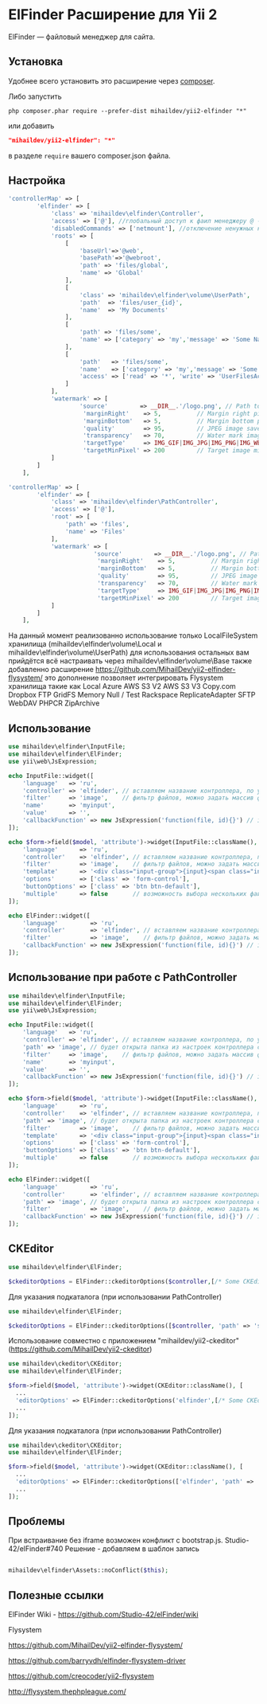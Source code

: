 ElFinder Расширение для Yii 2
===========================

ElFinder — файловый менеджер для сайта.


## Установка

Удобнее всего установить это расширение через [composer](http://getcomposer.org/download/).

Либо запустить

```
php composer.phar require --prefer-dist mihaildev/yii2-elfinder "*"
```

или добавить

```json
"mihaildev/yii2-elfinder": "*"
```

в разделе `require` вашего composer.json файла.

## Настройка

```php
'controllerMap' => [
        'elfinder' => [
            'class' => 'mihaildev\elfinder\Controller',
            'access' => ['@'], //глобальный доступ к фаил менеджеру @ - для авторизорованных , ? - для гостей , чтоб открыть всем ['@', '?']
            'disabledCommands' => ['netmount'], //отключение ненужных команд https://github.com/Studio-42/elFinder/wiki/Client-configuration-options#commands
            'roots' => [
                [
                    'baseUrl'=>'@web',
                    'basePath'=>'@webroot',
                    'path' => 'files/global',
                    'name' => 'Global'
                ],
                [
                    'class' => 'mihaildev\elfinder\volume\UserPath',
                    'path'  => 'files/user_{id}',
                    'name'  => 'My Documents'
                ],
                [
                    'path' => 'files/some',
                    'name' => ['category' => 'my','message' => 'Some Name'] //перевод Yii::t($category, $message)
                ],
                [
                    'path'   => 'files/some',
                    'name'   => ['category' => 'my','message' => 'Some Name'], // Yii::t($category, $message)
                    'access' => ['read' => '*', 'write' => 'UserFilesAccess'] // * - для всех, иначе проверка доступа в даааном примере все могут видет а редактировать могут пользователи только с правами UserFilesAccess
                ]
            ],
            'watermark' => [
            		'source'         => __DIR__.'/logo.png', // Path to Water mark image
                     'marginRight'    => 5,          // Margin right pixel
                     'marginBottom'   => 5,          // Margin bottom pixel
                     'quality'        => 95,         // JPEG image save quality
                     'transparency'   => 70,         // Water mark image transparency ( other than PNG )
                     'targetType'     => IMG_GIF|IMG_JPG|IMG_PNG|IMG_WBMP, // Target image formats ( bit-field )
                     'targetMinPixel' => 200         // Target image minimum pixel size
            ]
        ]
    ],
```

```php
'controllerMap' => [
        'elfinder' => [
			'class' => 'mihaildev\elfinder\PathController',
			'access' => ['@'],
			'root' => [
				'path' => 'files',
				'name' => 'Files'
			],
			'watermark' => [
						'source'         => __DIR__.'/logo.png', // Path to Water mark image
						 'marginRight'    => 5,          // Margin right pixel
						 'marginBottom'   => 5,          // Margin bottom pixel
						 'quality'        => 95,         // JPEG image save quality
						 'transparency'   => 70,         // Water mark image transparency ( other than PNG )
						 'targetType'     => IMG_GIF|IMG_JPG|IMG_PNG|IMG_WBMP, // Target image formats ( bit-field )
						 'targetMinPixel' => 200         // Target image minimum pixel size
			]
		]
    ],
```

На данный момент реализованно использование только LocalFileSystem хранилища (mihaildev\elfinder\volume\Local и mihaildev\elfinder\volume\UserPath)
для использования остальных вам прийдётся всё настраивать через mihaildev\elfinder\volume\Base
также добавленно расширение  https://github.com/MihailDev/yii2-elfinder-flysystem/ это дополнение позволяет интегрировать Flysystem хранилища такие как
    Local
    Azure
    AWS S3 V2
    AWS S3 V3
    Copy.com
    Dropbox
    FTP
    GridFS
    Memory
    Null / Test
    Rackspace
    ReplicateAdapter
    SFTP
    WebDAV
    PHPCR
    ZipArchive

## Использование

```php
use mihaildev\elfinder\InputFile;
use mihaildev\elfinder\ElFinder;
use yii\web\JsExpression;

echo InputFile::widget([
    'language'   => 'ru',
    'controller' => 'elfinder', // вставляем название контроллера, по умолчанию равен elfinder
    'filter'     => 'image',    // фильтр файлов, можно задать массив фильтров https://github.com/Studio-42/elFinder/wiki/Client-configuration-options#wiki-onlyMimes
    'name'       => 'myinput',
    'value'      => '',
    'callbackFunction' => new JsExpression('function(file, id){}') // id - id виджета
]);

echo $form->field($model, 'attribute')->widget(InputFile::className(), [
    'language'      => 'ru',
    'controller'    => 'elfinder', // вставляем название контроллера, по умолчанию равен elfinder
    'filter'        => 'image',    // фильтр файлов, можно задать массив фильтров https://github.com/Studio-42/elFinder/wiki/Client-configuration-options#wiki-onlyMimes
    'template'      => '<div class="input-group">{input}<span class="input-group-btn">{button}</span></div>',
    'options'       => ['class' => 'form-control'],
    'buttonOptions' => ['class' => 'btn btn-default'],
    'multiple'      => false       // возможность выбора нескольких файлов
]);

echo ElFinder::widget([
    'language'         => 'ru',
    'controller'       => 'elfinder', // вставляем название контроллера, по умолчанию равен elfinder
    'filter'           => 'image',    // фильтр файлов, можно задать массив фильтров https://github.com/Studio-42/elFinder/wiki/Client-configuration-options#wiki-onlyMimes
    'callbackFunction' => new JsExpression('function(file, id){}') // id - id виджета
]);

```

## Использование при работе с PathController
```php
use mihaildev\elfinder\InputFile;
use mihaildev\elfinder\ElFinder;
use yii\web\JsExpression;

echo InputFile::widget([
    'language'   => 'ru',
    'controller' => 'elfinder', // вставляем название контроллера, по умолчанию равен elfinder
    'path' => 'image', // будет открыта папка из настроек контроллера с добавлением указанной под деритории  
    'filter'     => 'image',    // фильтр файлов, можно задать массив фильтров https://github.com/Studio-42/elFinder/wiki/Client-configuration-options#wiki-onlyMimes
    'name'       => 'myinput',
    'value'      => '',
    'callbackFunction' => new JsExpression('function(file, id){}') // id - id виджета
]);

echo $form->field($model, 'attribute')->widget(InputFile::className(), [
    'language'      => 'ru',
    'controller'    => 'elfinder', // вставляем название контроллера, по умолчанию равен elfinder
    'path' => 'image', // будет открыта папка из настроек контроллера с добавлением указанной под деритории 
    'filter'        => 'image',    // фильтр файлов, можно задать массив фильтров https://github.com/Studio-42/elFinder/wiki/Client-configuration-options#wiki-onlyMimes
    'template'      => '<div class="input-group">{input}<span class="input-group-btn">{button}</span></div>',
    'options'       => ['class' => 'form-control'],
    'buttonOptions' => ['class' => 'btn btn-default'],
    'multiple'      => false       // возможность выбора нескольких файлов
]);

echo ElFinder::widget([
    'language'         => 'ru',
    'controller'       => 'elfinder', // вставляем название контроллера, по умолчанию равен elfinder
    'path' => 'image', // будет открыта папка из настроек контроллера с добавлением указанной под деритории 
    'filter'           => 'image',    // фильтр файлов, можно задать массив фильтров https://github.com/Studio-42/elFinder/wiki/Client-configuration-options#wiki-onlyMimes
    'callbackFunction' => new JsExpression('function(file, id){}') // id - id виджета
]);

```

## CKEditor
```php
use mihaildev\elfinder\ElFinder;

$ckeditorOptions = ElFinder::ckeditorOptions($controller,[/* Some CKEditor Options */]);

```

Для указания подкаталога (при использовании PathController)
```php
use mihaildev\elfinder\ElFinder;

$ckeditorOptions = ElFinder::ckeditorOptions([$controller, 'path' => 'some/sub/path'],[/* Some CKEditor Options */]);

```

Использование совместно с приложением "mihaildev/yii2-ckeditor" (https://github.com/MihailDev/yii2-ckeditor)

```php
use mihaildev\ckeditor\CKEditor;
use mihaildev\elfinder\ElFinder;

$form->field($model, 'attribute')->widget(CKEditor::className(), [
  ...
  'editorOptions' => ElFinder::ckeditorOptions('elfinder',[/* Some CKEditor Options */]),
  ...
]);
```

Для указания подкаталога (при использовании PathController)

```php
use mihaildev\ckeditor\CKEditor;
use mihaildev\elfinder\ElFinder;

$form->field($model, 'attribute')->widget(CKEditor::className(), [
  ...
  'editorOptions' => ElFinder::ckeditorOptions(['elfinder', 'path' => 'some/sub/path'],[/* Some CKEditor Options */]),
  ...
]);
```

## Проблемы
При встраивание без iframe возможен конфликт с bootstrap.js. Studio-42/elFinder#740
Решение - добавляем в шаблон запись
```php

mihaildev\elfinder\Assets::noConflict($this);

```

## Полезные ссылки

ElFinder Wiki - https://github.com/Studio-42/elFinder/wiki

Flysystem

https://github.com/MihailDev/yii2-elfinder-flysystem/

https://github.com/barryvdh/elfinder-flysystem-driver

https://github.com/creocoder/yii2-flysystem

http://flysystem.thephpleague.com/




